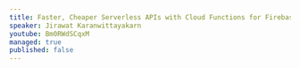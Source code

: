 ```yaml
---
title: Faster, Cheaper Serverless APIs with Cloud Functions for Firebase 2nd Gen
speaker: Jirawat Karanwittayakarn
youtube: Bm0RWdSCqxM
managed: true
published: false
---
```

